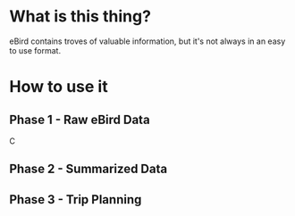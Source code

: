 # What is this thing?

eBird contains troves of valuable information, but it's not always in an easy to use format.

# How to use it

## Phase 1 - Raw eBird Data
C

## Phase 2 - Summarized Data

## Phase 3 - Trip Planning